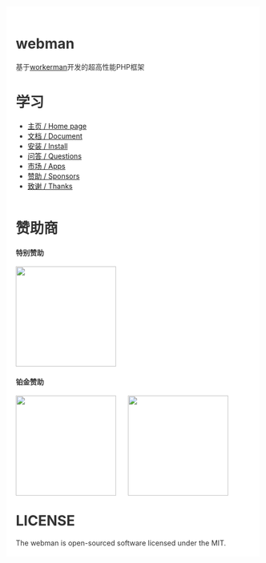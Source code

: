 <div style="padding:18px;max-width: 1024px;margin:0 auto;background-color:#fff;color:#333">
<h1>webman</h1>

基于<a href="https://www.workerman.net" target="__blank">workerman</a>开发的超高性能PHP框架


<h1>学习</h1>

<ul>
  <li>
    <a href="https://www.workerman.net/webman" target="__blank">主页 / Home page</a>
  </li>
  <li>
    <a href="https://webman.workerman.net" target="__blank">文档 / Document</a>
  </li>
  <li>
    <a href="https://www.workerman.net/doc/webman/install.html" target="__blank">安装 / Install</a>
  </li>
  <li>
    <a href="https://www.workerman.net/questions" target="__blank">问答 / Questions</a>
  </li>
  <li>
    <a href="https://www.workerman.net/apps" target="__blank">市场 / Apps</a>
  </li>
  <li>
    <a href="https://www.workerman.net/sponsor" target="__blank">赞助 / Sponsors</a>
  </li>
  <li>
    <a href="https://www.workerman.net/doc/webman/thanks.html" target="__blank">致谢 / Thanks</a>
  </li>
</ul>

<div style="float:left;padding-bottom:30px;">

  <h1>赞助商</h1>

  <h4>特别赞助</h4>
  <a href="https://www.crmeb.com/?form=workerman" target="__blank">
    <img src="https://www.workerman.net/img/sponsors/6429/20230719111500.svg" width="200">
  </a>

  <h4>铂金赞助</h4>
  <a href="https://www.fadetask.com/?from=workerman" target="__blank"><img src="https://www.workerman.net/img/sponsors/1/20230719084316.png" width="200"></a>
  <a href="https://www.yilianyun.net/?from=workerman" target="__blank" style="margin-left:20px;"><img src="https://www.workerman.net/img/sponsors/6218/20230720114049.png" width="200"></a>


</div>


<div style="clear: both">
<h1>LICENSE</h1>
The webman is open-sourced software licensed under the MIT.
</div>

</div>



